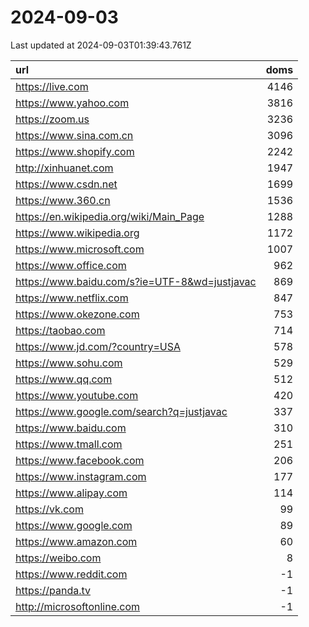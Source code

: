 # 2024-09-03

<!-- BEGIN -->
Last updated at 2024-09-03T01:39:43.761Z

url | doms
:- | -:
https://live.com | 4146
https://www.yahoo.com | 3816
https://zoom.us | 3236
https://www.sina.com.cn | 3096
https://www.shopify.com | 2242
http://xinhuanet.com | 1947
https://www.csdn.net | 1699
https://www.360.cn | 1536
https://en.wikipedia.org/wiki/Main_Page | 1288
https://www.wikipedia.org | 1172
https://www.microsoft.com | 1007
https://www.office.com | 962
https://www.baidu.com/s?ie=UTF-8&wd=justjavac | 869
https://www.netflix.com | 847
https://www.okezone.com | 753
https://taobao.com | 714
https://www.jd.com/?country=USA | 578
https://www.sohu.com | 529
https://www.qq.com | 512
https://www.youtube.com | 420
https://www.google.com/search?q=justjavac | 337
https://www.baidu.com | 310
https://www.tmall.com | 251
https://www.facebook.com | 206
https://www.instagram.com | 177
https://www.alipay.com | 114
https://vk.com | 99
https://www.google.com | 89
https://www.amazon.com | 60
https://weibo.com | 8
https://www.reddit.com | -1
https://panda.tv | -1
http://microsoftonline.com | -1
<!-- END -->
